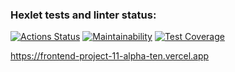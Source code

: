 ### Hexlet tests and linter status:
[![Actions Status](https://github.com/rizhik356/frontend-project-11/actions/workflows/hexlet-check.yml/badge.svg)](https://github.com/rizhik356/frontend-project-11/actions)
[![Maintainability](https://api.codeclimate.com/v1/badges/9acd4977297137b9f106/maintainability)](https://codeclimate.com/github/rizhik356/frontend-project-11/maintainability)
[![Test Coverage](https://api.codeclimate.com/v1/badges/9acd4977297137b9f106/test_coverage)](https://codeclimate.com/github/rizhik356/frontend-project-11/test_coverage)


https://frontend-project-11-alpha-ten.vercel.app
